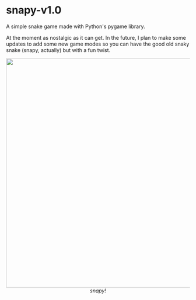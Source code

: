 # snapy-v1.0

A simple snake game made with Python's pygame library. 

At the moment as nostalgic as it can get. In the future, I plan to make some updates to add some new game modes so you can have the good old snaky snake (snapy, actually) but with a fun twist.

*<p align="center">
<img src="https://i.imgur.com/eGgvdYY.png" width="802" height="627"/>
<br>snapy!</p>*
